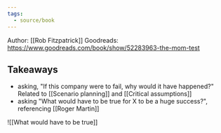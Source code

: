 ```yaml
---
tags:
  - source/book 
---
```

Author: [[Rob Fitzpatrick]]
Goodreads: https://www.goodreads.com/book/show/52283963-the-mom-test

## Takeaways
- asking, "If this company were to fail, why would it have happened?" Related to [[Scenario planning]] and [[Critical assumptions]]
- asking "What would have to be true for X to be a huge success?", referencing [[Roger Martin]]

![[What would have to be true]]
